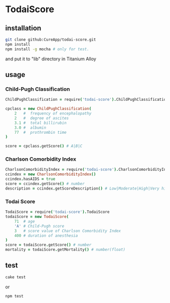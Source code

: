 # TodaiScore

## installation

```bash
git clone github:CureApp/todai-score.git
npm install
npm install -g mocha # only for test.
```

and put it to "lib" directory in Titanium Alloy


## usage

### Child-Pugh Classification

```coffee
ChildPughClassification = require('todai-score').ChildPughClassification

cpclass = new ChildPughClassification(
    2   #  frequency of encephalopathy
    2   #  degree of ascites
    3.1 #  total billirubin
    3.0 #  albumin
    77  #  prothrombin time
)

score = cpclass.getScore() # A|B|C

```


### Charlson Comorbidity Index 

```coffee
CharlsonComorbidityIndex = require('todai-score').CharlsonComorbidityIndex
ccindex = new CharlsonComorbidityIndex()
ccindex.hasAIDS = true
score = ccindex.getScore() # number
description = ccindex.getScoreDescription() # Low|Moderate|High|Very high
```


### Todai Score

```coffee
TodaiScore = require('todai-score').TodaiScore
todaiScore = new TodaiScore(
    71  # age
    'A' # Child-Pugh score
    3   # score value of Charlson Comorbidity Index
    400 # duration of anesthesia
)
score = todaiScore.getScore() # number
mortality = todaiScore.getMortality() # number(float)
```




## test

```bash
cake test
```

or 
```bash
npm test
```

